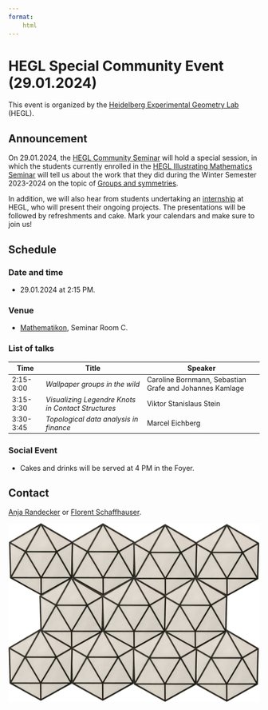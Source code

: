 ```yaml
---
format: 
    html
---
```


# HEGL Special Community Event (29.01.2024)

This event is organized by the [Heidelberg Experimental Geometry Lab](https://hegl.mathi.uni-heidelberg.de) (HEGL).

## Announcement

On 29.01.2024, the [HEGL Community Seminar](https://hegl.mathi.uni-heidelberg.de/seminars/hegl-community-seminar/hegl-community-seminar-wise23-24/) will hold a special session, in which the students currently enrolled in the [HEGL Illustrating Mathematics Seminar](https://hegl.mathi.uni-heidelberg.de/seminars/hegl-proseminar/) will tell us about the work that they did during the Winter Semester 2023-2024 on the topic of [Groups and symmetries](https://hegl.mathi.uni-heidelberg.de/wp-content/uploads/2023/10/HEGLsem_WiSe23-24_v2.pdf).

In addition, we will also hear from students undertaking an [internship](https://hegl.mathi.uni-heidelberg.de/research-2/research/winter-2023-student-projects/) at HEGL, who will present their ongoing projects. The presentations will be followed by refreshments and cake. Mark your calendars and make sure to join us!

## Schedule

### Date and time

- 29.01.2024 at 2:15 PM.

### Venue

- [Mathematikon](https://maps.app.goo.gl/Jjqq2FbypTwhD983A), Seminar Room C.

### List of talks

| Time | Title | Speaker |
| - | --- | -- |
| 2:15-3:00  | *Wallpaper groups in the wild* | Caroline Bornmann, Sebastian Grafe and Johannes Kamlage |
| 3:15-3:30   | *Visualizing Legendre Knots in Contact Structures* | Viktor Stanislaus Stein |
| 3:30-3:45   | *Topological data analysis in finance* | Marcel Eichberg |

### Social Event

- Cakes and drinks will be served at 4 PM in the Foyer.

## Contact

[Anja Randecker](https://www.mathi.uni-heidelberg.de/~arandecker/) or [Florent Schaffhauser](https://matematiflo.github.io).

![[A wallpaper group](https://en.wikipedia.org/wiki/Wallpaper_group#Formal_definition_and_discussion)](WallpaperGroups.jpg)

